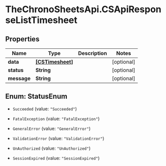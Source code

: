 # TheChronoSheetsApi.CSApiResponseListTimesheet

## Properties
Name | Type | Description | Notes
------------ | ------------- | ------------- | -------------
**data** | [**[CSTimesheet]**](CSTimesheet.md) |  | [optional] 
**status** | **String** |  | [optional] 
**message** | **String** |  | [optional] 


<a name="StatusEnum"></a>
## Enum: StatusEnum


* `Succeeded` (value: `"Succeeded"`)

* `FatalException` (value: `"FatalException"`)

* `GeneralError` (value: `"GeneralError"`)

* `ValidationError` (value: `"ValidationError"`)

* `UnAuthorized` (value: `"UnAuthorized"`)

* `SessionExpired` (value: `"SessionExpired"`)




